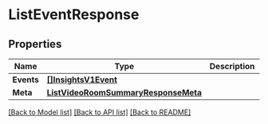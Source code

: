 # ListEventResponse

## Properties

Name | Type | Description | Notes
------------ | ------------- | ------------- | -------------
**Events** | [**[]InsightsV1Event**](InsightsV1Event.md) |  |[optional] 
**Meta** | [**ListVideoRoomSummaryResponseMeta**](ListVideoRoomSummaryResponseMeta.md) |  |[optional] 

[[Back to Model list]](../README.md#documentation-for-models) [[Back to API list]](../README.md#documentation-for-api-endpoints) [[Back to README]](../README.md)


